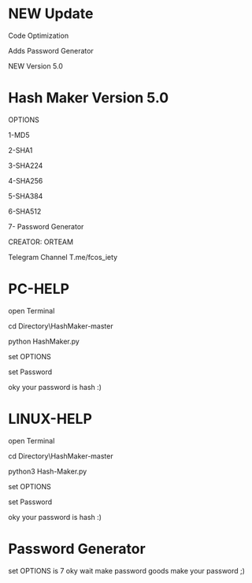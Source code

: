 # NEW Update

Code Optimization

Adds Password Generator

NEW Version 5.0

# Hash Maker Version 5.0

 OPTIONS

 1-MD5

 2-SHA1

 3-SHA224

 4-SHA256

 5-SHA384

 6-SHA512

 7- Password Generator

 CREATOR: ORTEAM

 Telegram Channel T.me/fcos_iety

# PC-HELP

 open Terminal

 cd Directory\HashMaker-master

 python HashMaker.py

 set OPTIONS

 set Password 


oky your password is hash :)

# LINUX-HELP

 open Terminal

 cd Directory\HashMaker-master

 python3 Hash-Maker.py

 set OPTIONS

 set Password 


 oky your password is hash :)

# Password Generator

 set OPTIONS is 7
 oky wait make password
 goods make your password ;)
